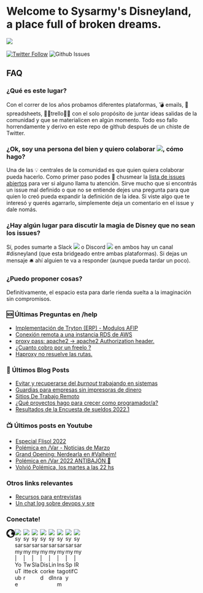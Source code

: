 # Welcome to Sysarmy's Disneyland, a place full of broken dreams.
<img src="https://raw.githubusercontent.com/sysarmy/disneyland/master/misc/images/banner_sysarmy.png">

[![Twitter Follow](https://img.shields.io/twitter/follow/sysarmy?color=1DA1F2&logo=twitter&style=for-the-badge)](https://twitter.com/intent/follow?original_referer=https%3A%2F%2Fgithub.com%2Fsysarmy&screen_name=sysarmy)
![Github Issues](https://img.shields.io/github/issues/sysarmy/disneyland?label=geniales%20ideas%20Pendientes&style=for-the-badge&logoWitdh=50) 

## FAQ

### ¿Qué es este lugar?

Con el correr de los años probamos diferentes plataformas, 💣 emails, 💩 spreadsheets, 💩💩trello💩💩 con el solo propósito de juntar ideas salidas de la comunidad y que se materialicen en algún momento. Todo eso fallo horrendamente y derivo en este repo de github después de un chiste de Twitter. 

### ¿Ok, soy una persona del bien y quiero colaborar <img src="https://raw.githubusercontent.com/sysarmy/disneyland/master/misc/images/shovel.png" width="24">, cómo hago?


Una de las 💡 centrales de la comunidad es que quien quiera colaborar pueda hacerlo. Como primer paso podes 🔎 chusmear la [lista de issues abiertos](https://github.com/sysarmy/disneyland/issues) para ver si alguno llama tu atención. Sirve mucho que si encontrás un issue mal definido o que no se entiende dejes una pregunta para que quien lo creó pueda expandir la definición de la idea. Si viste algo que te interesó y querés agarrarlo, simplemente deja un comentario en el issue y dale nomás.

### ¿Hay algún lugar para discutir la magia de Disney que no sean los issues?

Sí, podes sumarte a Slack [<img width="15px" src="https://cdn.jsdelivr.net/npm/simple-icons@v3/icons/slack.svg" />][slack]
 o Discord [<img width="15px" src="https://cdn.jsdelivr.net/npm/simple-icons@v3/icons/discord.svg" />][discord] en ambos hay un canal #disneyland (que esta bridgeado entre ambas plataformas). Si dejas un mensaje 🛎️ ahí alguien te va a responder (aunque pueda tardar un poco).

### ¿Puedo proponer cosas?

Definitivamente, el espacio esta para darle rienda suelta a la imaginación sin compromisos.

### 🆘 Últimas Preguntas en /help

<!-- HELP:START -->
- [Implementación de Tryton &lpar;ERP&rpar;  - Modulos AFIP](https://help.sysarmy.com/discussion/4866/implementacion-de-tryton-erp-modulos-afip)
- [Conexión remota a una instancia RDS de AWS](https://help.sysarmy.com/discussion/4865/conexion-remota-a-una-instancia-rds-de-aws)
- [proxy pass: apache2 -&gt; apache2 Authorization header.](https://help.sysarmy.com/discussion/4863/proxy-pass-apache2-apache2-authorization-header)
- [¿Cuanto cobro por un freelo ?](https://help.sysarmy.com/discussion/4861/cuanto-cobro-por-un-freelo)
- [Haproxy no resuelve las rutas.](https://help.sysarmy.com/discussion/4860/haproxy-no-resuelve-las-rutas)
<!-- HELP:END -->

### 📕 Últimos Blog Posts

<!-- BLOG-POST-LIST:START -->
- [Evitar y recuperarse del _burnout_ trabajando en sistemas](https://sysarmy.com/blog/posts/evitar-burnout-en-sistemas/)
- [Guardias para empresas sin impresoras de dinero](https://sysarmy.com/blog/posts/oncall-sin-impresoras-de-dinero/)
- [Sitios De Trabajo Remoto](https://sysarmy.com/blog/posts/sitios-de-trabajo-remoto/)
- [¿Qué proyectos hago para crecer como programador/a?](https://sysarmy.com/blog/posts/proyectos-programadores/)
- [Resultados de la Encuesta de sueldos 2022.1](https://sysarmy.com/blog/posts/resultados-de-la-encuesta-de-sueldos-2022-1/)
<!-- BLOG-POST-LIST:END -->

### 📺 Últimos posts en Youtube

<!-- YOUTUBE:START -->
- [Especial Flisol 2022](https://www.youtube.com/watch?v=pMeDec1B11I)
- [Polémica en /Var - Noticias de Marzo](https://www.youtube.com/watch?v=h-ueoxDQv3w)
- [Grand Opening: Nerdearla en #Valheim!](https://www.youtube.com/watch?v=7pjbeN0-wdA)
- [Polémica en /Var 2022  ANTIBAJÓN  🍻](https://www.youtube.com/watch?v=8WlaeS-VOdI)
- [Volvió Polémica, los martes a las 22 hs](https://www.youtube.com/watch?v=wXBoys_CZio)
<!-- YOUTUBE:END -->

### Otros links relevantes
- [Recursos para entrevistas](https://github.com/Olshansk/interview)
- [Un chat log sobre devops y sre](https://github.com/sysarmy/disneyland/wiki/charla-sobre-DevOps-20220321-%23sysarmy-%23help)

### Conectate!

[<img align="left" alt="sysarmy" width="22px" src="https://raw.githubusercontent.com/iconic/open-iconic/master/svg/globe.svg" />][website]
[<img align="left" alt="sysarmy | YouTube" width="22px" src="https://cdn.jsdelivr.net/npm/simple-icons@v3/icons/youtube.svg" />][youtube]
[<img align="left" alt="sysarmy | Twitter" width="22px" src="https://cdn.jsdelivr.net/npm/simple-icons@v3/icons/twitter.svg" />][twitter]
[<img align="left" alt="sysarmy | Slack" width="22px" src="https://cdn.jsdelivr.net/npm/simple-icons@v3/icons/slack.svg" />][slack]
[<img align="left" alt="sysarmy | Discord" width="22px" src="https://cdn.jsdelivr.net/npm/simple-icons@v3/icons/discord.svg" />][discord]
[<img align="left" alt="sysarmy | LinkedIn" width="22px" src="https://cdn.jsdelivr.net/npm/simple-icons@v3/icons/linkedin.svg" />][linkedin]
[<img align="left" alt="sysarmy | Instagram" width="22px" src="https://cdn.jsdelivr.net/npm/simple-icons@v3/icons/instagram.svg" />][instagram]
[<img align="left" alt="sysarmy | Spotify" width="22px" src="https://cdn.jsdelivr.net/npm/simple-icons@v3/icons/spotify.svg" />][spotify]
[<img align="left" alt="sysarmy | IRC" width="22px" src="https://cdn.jsdelivr.net/npm/simple-icons@v3/icons/wechat.svg" />][irc]


[website]: https://sysarmy.com
[slack]: https://sysar.my/slack
[discord]: https://sysar.my/discord 
[blog]: https://sysarmy.com/blog
[twitter]: https://twitter.com/sysarmy
[youtube]: https://youtube.com/sysarmyar
[spotify]: https://sysar.my/spotify
[instagram]: https://www.instagram.com/sysarmy/
[linkedin]: https://www.linkedin.com/groups/4736196
[irc]: https://webchat.freenode.net/?channels=#sysarmy
[icons]: https://simpleicons.org
